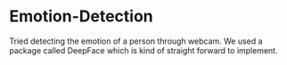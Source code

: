 # Emotion-Detection
Tried detecting the emotion of a person through webcam. We used a package called DeepFace which is kind of straight forward to implement.
